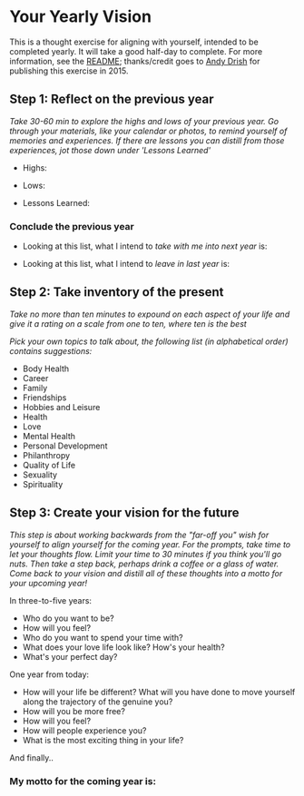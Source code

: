 # Your Yearly Vision

This is a thought exercise for aligning with yourself, intended to be completed yearly. It will take a good half-day to complete. For more information, see the [README](README.md); thanks/credit goes to [Andy Drish](https://andydrish.com/) for publishing this exercise in 2015.

## Step 1: Reflect on the previous year
_Take 30-60 min to explore the highs and lows of your previous year. Go through your materials, like your calendar or photos, to remind yourself of memories and experiences. If there are lessons you can distill from those experiences, jot those down under 'Lessons Learned'_
* Highs:

* Lows:

* Lessons Learned:


### Conclude the previous year

* Looking at this list, what I intend to *take with me into next year* is:

* Looking at this list, what I intend to *leave in last year* is:

## Step 2: Take inventory of the present
_Take no more than ten minutes to expound on each aspect of your life and give it a rating on a scale from one to ten, where ten is the best_

_Pick your own topics to talk about, the following list (in alphabetical order) contains suggestions:_

* Body Health
* Career
* Family
* Friendships
* Hobbies and Leisure
* Health
* Love
* Mental Health
* Personal Development
* Philanthropy
* Quality of Life
* Sexuality
* Spirituality

## Step 3: Create your vision for the future
_This step is about working backwards from the "far-off you" wish for yourself to align yourself for the coming year. For the prompts, take time to let your thoughts flow. Limit your time to 30 minutes if you think you'll go nuts. Then take a step back, perhaps drink a coffee or a glass of water. Come back to your vision and distill all of these thoughts into a motto for your upcoming year!_

In three-to-five years:
* Who do you want to be?
* How will you feel?
* Who do you want to spend your time with?
* What does your love life look like? How's your health?
* What's your perfect day?

One year from today:
* How will your life be different? What will you have done to move yourself along the trajectory of the genuine you?
* How will you be more free?
* How will you feel?
* How will people experience you?
* What is the most exciting thing in your life?

And finally..
### My motto for the coming year is:

